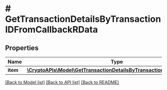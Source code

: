 # # GetTransactionDetailsByTransactionIDFromCallbackRData

## Properties

Name | Type | Description | Notes
------------ | ------------- | ------------- | -------------
**item** | [**\CryptoAPIs\Model\GetTransactionDetailsByTransactionIDFromCallbackRI**](GetTransactionDetailsByTransactionIDFromCallbackRI.md) |  |

[[Back to Model list]](../../README.md#models) [[Back to API list]](../../README.md#endpoints) [[Back to README]](../../README.md)
